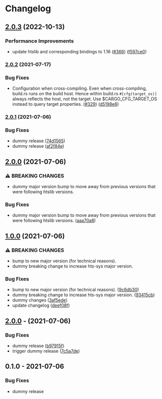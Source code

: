 # Changelog

## [2.0.3](https://github.com/rust-bio/rust-htslib/compare/hts-sys-v2.0.2...hts-sys-v2.0.3) (2022-10-13)


### Performance Improvements

* update htslib and corresponding bindings to 1.16 ([#366](https://github.com/rust-bio/rust-htslib/issues/366)) ([f597ce0](https://github.com/rust-bio/rust-htslib/commit/f597ce0451e3f3c393166a7291486bbc2bde4c39))

### [2.0.2](https://www.github.com/rust-bio/rust-htslib/compare/hts-sys-v2.0.1...hts-sys-v2.0.2) (2021-07-17)


### Bug Fixes

* Configuration when cross-compiling. Even when cross-compiling, build.rs runs on the build host. Hence within build.rs `#[cfg(target_os)]` always reflects the host, not the target. Use $CARGO_CFG_TARGET_OS instead to query target properties. ([#329](https://www.github.com/rust-bio/rust-htslib/issues/329)) ([d5198e6](https://www.github.com/rust-bio/rust-htslib/commit/d5198e6c777fdbbfdd9c73a820f1be983a458ce2))

### [2.0.1](https://www.github.com/rust-bio/rust-htslib/compare/hts-sys-v2.0.0...hts-sys-v2.0.1) (2021-07-06)


### Bug Fixes

* dummy release ([74d1565](https://www.github.com/rust-bio/rust-htslib/commit/74d1565329fc862f1172c0925c7b66ceb8bcf988))
* dummy release ([af2f84e](https://www.github.com/rust-bio/rust-htslib/commit/af2f84eb0411507f8866b3cc05e9a6ba9d81d172))

## [2.0.0](https://www.github.com/rust-bio/rust-htslib/compare/hts-sys-v1.0.0...hts-sys-v2.0.0) (2021-07-06)


### ⚠ BREAKING CHANGES

* dummy major version bump to move away from previous versions that were following htslib versions.

### Bug Fixes

* dummy major version bump to move away from previous versions that were following htslib versions. ([aaa70a8](https://www.github.com/rust-bio/rust-htslib/commit/aaa70a85ef9a908d3b101f23879189e84a15d23f))

## [1.0.0](https://www.github.com/rust-bio/rust-htslib/compare/hts-sys-v0.1.0...hts-sys-v1.0.0) (2021-07-06)


### ⚠ BREAKING CHANGES

* bump to new major version (for technical reasons).
* dummy breaking change to increase hts-sys major version.

### Bug Fixes

* bump to new major version (for technical reasons). ([9c6db30](https://www.github.com/rust-bio/rust-htslib/commit/9c6db3060818692070db1411d63e113dc7effd64))
* dummy breaking change to increase hts-sys major version. ([93415cb](https://www.github.com/rust-bio/rust-htslib/commit/93415cbb82e4f11d257a2b2cedba2664f86a034d))
* dummy changes ([3af5ede](https://www.github.com/rust-bio/rust-htslib/commit/3af5ede13a6b44ce5d1e7f0eb90836a692e711ec))
* update changelog ([deef08f](https://www.github.com/rust-bio/rust-htslib/commit/deef08feb0b5ba2d8abf98f2cc6d327236da8aef))

## [2.0.0](https://www.github.com/rust-bio/rust-htslib/compare/hts-sys-v1.11.1-fix1...hts-sys-v2.0.0) -  (2021-07-06)


### Bug Fixes

* dummy release ([b97915f](https://www.github.com/rust-bio/rust-htslib/commit/b97915f2c70da4c914f2e69861bf78eec5979baf))
* trigger dummy release ([7c5a7de](https://www.github.com/rust-bio/rust-htslib/commit/7c5a7de33e2a92052126e5f44389d421974d1e02))


## 0.1.0 - 2021-07-06

### Bug Fixes

* dummy release

